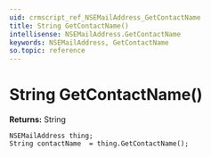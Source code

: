 ```yaml
---
uid: crmscript_ref_NSEMailAddress_GetContactName
title: String GetContactName()
intellisense: NSEMailAddress.GetContactName
keywords: NSEMailAddress, GetContactName
so.topic: reference
---
```


# String GetContactName()

**Returns:** String

```crmscript
NSEMailAddress thing;
String contactName  = thing.GetContactName();
```

